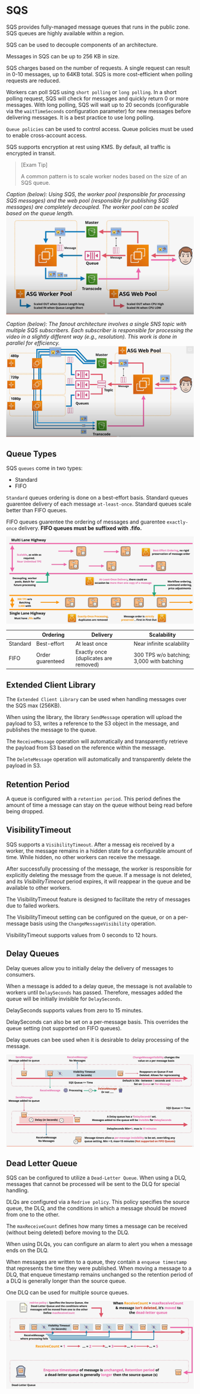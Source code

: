 # SQS

SQS provides fully-managed message queues that runs in the public zone. SQS queues are highly available within a region.

SQS can be used to decouple components of an architecture.

Messages in SQS can be up to 256 KB in size.

SQS charges based on the number of requests. A single request can result in 0-10 messages, up to 64KB total. SQS is more cost-efficient when polling requests are reduced.

Workers can poll SQS using `short polling` or `long polling`. In a short polling request, SQS will check for messages and quickly return 0 or more messages. With long polling, SQS will wait up to 20 seconds (configurable via the `waitTimeSeconds` configuration parameter) for new messages before delivering messages. It is a best practice to use long polling.

`Queue policies` can be used to control access. Queue policies must be used to enable cross-account access.

SQS supports encryption at rest using KMS. By default, all traffic is encrypted in transit.

> [Exam Tip]
>
> A common pattern is to scale worker nodes based on the size of an SQS queue.

*Caption (below): Using SQS, the worker pool (responsible for processing SQS messages) and the web pool (responsible for publishing SQS messages) are completely decoupled. The worker pool can be scaled based on the queue length.*
![SQS](../static/images/sqs_arch.png)

*Caption (below): The fanout architecture involves a single SNS topic with multiple SQS subscribers. Each subscriber is responsible for processing the video in a slightly different way (e.g., resolution). This work is done in parallel for efficiency.*
![SNS SQS Fanout Pattern](../static/images/sqssns_fanout.png)

## Queue Types

SQS `queues` come in two types:
- Standard
- FIFO

`Standard` queues ordering is done on a best-effort basis. Standard queues guarentee delivery of each message `at-least-once`. Standard queues scale better than FIFO queues.

FIFO queues guarentee the ordering of messages and guarentee `exactly-once` delivery. **FIFO queues must be suffixed with .fifo.**

![Queue Types](../static/images/sqs_queuetypes.png)

| | Ordering | Delivery | Scalability |
| --- | --- | --- | --- | 
| Standard | Best-effort | At least once | Near infinite scalability |
| FIFO | Order guarenteed | Exactly once (duplicates are removed) | 300 TPS w/o batching; 3,000 with batching |

## Extended Client Library

The `Extended Client Library` can be used when handling messages over the SQS max (256KB). 

When using the library, the library `SendMessage` operation will upload the payload to S3, writes a reference to the S3 object in the message, and publishes the message to the queue. 

The `ReceiveMessage` operation will automatically and transparently retrieve the payload from S3 based on the reference within the message.

The `DeleteMessage` operation will automatically and transparently delete the payload in S3.

## Retention Period

A queue is configured with a `retention period`. This period defines the amount of time a message can stay on the queue without being read before being dropped.

## VisibilityTimeout

SQS supports a `VisibilityTimeout`. After a messag eis received by a worker, the message remains in a hidden state for a configurable amount of time. While hidden, no other workers can receive the message. 

After successfully processing of the message, the worker is responsible for explicitly deleting the message from the queue. If a message is not deleted, and its *VisibilityTimeout* period expires, it will reappear in the queue and be available to other workers.

The VisibilityTimeout feature is designed to facilitate the retry of messages due to failed workers.

The VisibilityTimeout setting can be configured on the queue, or on a per-message basis using the `ChangeMessageVisibility` operation.

VisibilityTimeout supports values from 0 seconds to 12 hours.

## Delay Queues

Delay queues allow you to initially delay the delivery of messages to consumers.

When a message is added to a delay queue, the message is not available to workers until `DelaySeconds` has passed. Therefore, messages added the queue will be initially invisible for `DelaySeconds`.

DelaySeconds supports values from zero to 15 minutes.

DelaySeconds can also be set on a per-message basis. This overrides the queue setting (not supported on FIFO queues).

Delay queues can bee used when it is desirable to delay processing of the message.

![Delay Queue](../static/images/sqs_delay.png)

## Dead Letter Queue

SQS can be configured to utilize a `Dead-Letter Queue`. When using a DLQ, messages that cannot be processed will be sent to the DLQ for special handling.

DLQs are configured via a `Redrive policy`. This policy specifies the source queue, the DLQ, and the conditions in which a message should be moved from one to the other.

The `maxReceiveCount` defines how many times a message can be received (without being deleted) before moving to the DLQ.

When using DLQs, you can configure an alarm to alert you when a message ends on the DLQ.

When messages are written to a queue, they contain a `enqueue timestamp` that represents the time they were published. When moving a message to a DLQ, that enqueue timestamp remains unchanged so the retention period of a DLQ is generally longer than the source queue.

One DLQ can be used for multiple source queues.

![DLQ](../static/images/sqs_dlq.png)